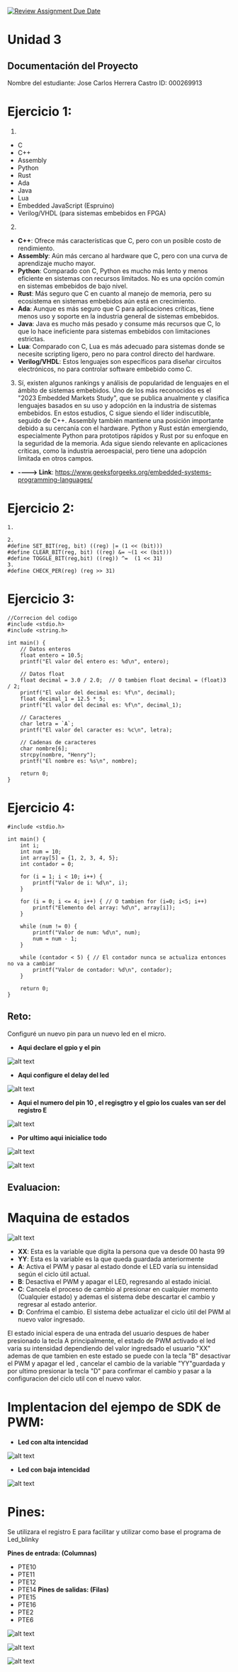 [![Review Assignment Due Date](https://classroom.github.com/assets/deadline-readme-button-22041afd0340ce965d47ae6ef1cefeee28c7c493a6346c4f15d667ab976d596c.svg)](https://classroom.github.com/a/tn5SB-Yw)
# Unidad 3
## Documentación del Proyecto
 
Nombre del estudiante: Jose Carlos Herrera Castro
ID: 000269913

# Ejercicio 1:
1. 
- C
- C++
- Assembly
- Python
- Rust
- Ada
- Java
- Lua
- Embedded JavaScript (Espruino)
- Verilog/VHDL (para sistemas embebidos en FPGA)

2. 
- **C++**: Ofrece más características que C, pero con un posible costo de rendimiento.
- **Assembly**: Aún más cercano al hardware que C, pero con una curva de aprendizaje mucho mayor.
- **Python**: Comparado con C, Python es mucho más lento y menos eficiente en sistemas con recursos limitados. No es una opción común en sistemas embebidos de bajo nivel.
- **Rust**: Más seguro que C en cuanto al manejo de memoria, pero su ecosistema en sistemas embebidos aún está en crecimiento.
- **Ada**: Aunque es más seguro que C para aplicaciones críticas, tiene menos uso y soporte en la industria general de sistemas embebidos.
- **Java**: Java es mucho más pesado y consume más recursos que C, lo que lo hace ineficiente para sistemas embebidos con limitaciones estrictas.
- **Lua**: Comparado con C, Lua es más adecuado para sistemas donde se necesite scripting ligero, pero no para control directo del hardware.
- **Verilog/VHDL**: Estos lenguajes son específicos para diseñar circuitos electrónicos, no para controlar software embebido como C.

3. Sí, existen algunos rankings y análisis de popularidad de lenguajes en el ámbito de sistemas embebidos. Uno de los más reconocidos es el "2023 Embedded Markets Study", que se publica anualmente y clasifica lenguajes basados en su uso y adopción en la industria de sistemas embebidos.
En estos estudios, C sigue siendo el líder indiscutible, seguido de C++. Assembly también mantiene una posición importante debido a su cercanía con el hardware. Python y Rust están emergiendo, especialmente Python para prototipos rápidos y Rust por su enfoque en la seguridad de la memoria. Ada sigue siendo relevante en aplicaciones críticas, como la industria aeroespacial, pero tiene una adopción limitada en otros campos.
- **----> Link**: https://www.geeksforgeeks.org/embedded-systems-programming-languages/

# Ejercicio 2:
~~~
1. 

2. 
#define SET_BIT(reg, bit) ((reg) |= (1 << (bit)))
#define CLEAR_BIT(reg, bit) ((reg) &= ~(1 << (bit)))
#define TOGGLE_BIT(reg,bit) ((reg)) ^=  (1 << 31)
3.  
#define CHECK_PER(reg) (reg >> 31)
~~~

# Ejercicio 3:
~~~
//Correcion del codigo
#include <stdio.h>
#include <string.h>

int main() {
    // Datos enteros
    float entero = 10.5;  
    printf("El valor del entero es: %d\n", entero);  

    // Datos float
    float decimal = 3.0 / 2.0;  // O tambien float decimal = (float)3 / 2;
    printf("El valor del decimal es: %f\n", decimal);  
    float decimal_1 = 12.5 * 5;  
    printf("El valor del decimal es: %f\n", decimal_1);  

    // Caracteres
    char letra = `A`;  
    printf("El valor del caracter es: %c\n", letra);

    // Cadenas de caracteres
    char nombre[6];  
    strcpy(nombre, "Henry");  
    printf("El nombre es: %s\n", nombre);

    return 0;
}
~~~

# Ejercicio 4:
~~~
#include <stdio.h>

int main() {
    int i;
    int num = 10;
    int array[5] = {1, 2, 3, 4, 5};
    int contador = 0;

    for (i = 1; i < 10; i++) {
        printf("Valor de i: %d\n", i);
    }

    for (i = 0; i <= 4; i++) { // O tambien for (i=0; i<5; i++)
        printf("Elemento del array: %d\n", array[i]);
    }

    while (num != 0) {
        printf("Valor de num: %d\n", num);
        num = num - 1;  
    }

    while (contador < 5) { // El contador nunca se actualiza entonces no va a cambiar
        printf("Valor de contador: %d\n", contador);
    }

    return 0;
}
~~~
## Reto:
Configuré un nuevo pin para un nuevo led en el micro.
- **Aqui declare el gpio y el pin**

![alt text](image.png)

- **Aqui configure el delay del led**

![alt text](image-1.png)

- **Aqui el numero del pin 10 , el regisgtro y el gpio los cuales van ser del registro E**

![alt text](image-2.png)

- **Por ultimo aqui inicialice todo**

![alt text](image-3.png)

![alt text](image-4.png)

## Evaluacion:
# Maquina de estados

![alt text](image-6.png)



- **XX**: Esta es la variable que digita la persona que va desde 00 hasta 99 
- **YY**: Esta es la variable es la que queda guardada anteriormente 
- **A**: Activa el PWM y pasar al estado donde el LED varía su intensidad según el ciclo útil actual.
- **B**: Desactiva el PWM y apagar el LED, regresando al estado inicial.
- **C**: Cancela el proceso de cambio al presionar en cualquier momento (Cualquier estado) y ademas el sistema debe descartar el cambio y regresar al estado anterior.
- **D**: Confrima el cambio. El sistema debe actualizar el ciclo útil del PWM al nuevo valor ingresado.

El estado inicial espera de una entrada del usuario despues de haber presionado la tecla A principalmente, el estado de PWM activado el led varia su intensidad dependiendo
del valor ingredsado el usuario "XX" ademas de que tambien en este estado se puede con la tecla "B" desactivar el PWM y apagar el led , cancelar el cambio de la variable "YY"guardada 
y por ultimo presionar la tecla "D"  para confirmar el cambio y pasar a la configuracion del ciclo util  con el nuevo valor.


# Implentacion del ejempo de SDK de PWM:

- **Led con alta intencidad**

![alt text](image-7.png)

- **Led con baja intencidad**

![alt text](image-8.png)

# Pines:
Se utilizara el registro E para facilitar y utilizar como base el programa de Led_blinky

**Pines de entrada: (Columnas)**
- PTE10
- PTE11
- PTE12
- PTE14
**Pines de salidas: (Filas)**
- PTE15
- PTE16
- PTE2
- PTE6

![alt text](image-9.png)

![alt text](image-10.png)

![alt text](image-11.png)
